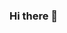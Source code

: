### Hi there 👋

<!--
**JimHinson/JimHinson** is a ✨ _special_ ✨ repository because its `README.md` (this file) appears on your GitHub profile.

Here are some ideas to get you started:

- 🔭 I’m currently working on 
-- Leading testers example
- 🌱 I’m currently learning 
-- Learning more about the Cypress framework every day
-- Functional programming with Javascript and Typescript
- 👯 I’m looking to collaborate on
-- Cypress testing best practices
-- Full stack test automation
-- Test frameworks
- 🤔 I’m looking for help with ...
- 💬 Ask me about ...
- 📫 How to reach me: ...
- 😄 Pronouns: ...
- ⚡ Fun fact: ...
-->
